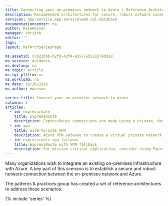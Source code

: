 ```yaml
---
title: Connecting your on-premises network to Azure | Reference Architectures | Azure | Microsoft Docs
description: Recommended architectures for secure, robust network connections between on-premises networks and Azure.
services: app-service,app-service\web,sql-database
documentationcenter: na
author: MikeWasson
manager: christb
editor: ''
tags: ''
layout: RefArchSeriesPage

ms.assetid: c7022bbb-b2fd-43f4-a557-6b511b79dd10
ms.service: guidance
ms.devlang: na
ms.topic: article
ms.tgt_pltfrm: na
ms.workload: na
ms.date: 10/26/2016
ms.author: mwasson

series_title: Connect your on-premises network to Azure
columns: 3
articles:
  - id: expressroute
    title: ExpressRoute
    description: ExpressRoute connections are made using a private, dedicated connection through a third-party provider.
  - id: vpn
    title: Site-to-site VPN
    description: Azure VPN Gateway to create a virtual private network (VPN) connection.
  - id: expressroute-vpn-failover
    title: ExpressRoute with VPN fallback
    description: For mission critical application, consider using ExpressRoute with a VPN connection as a fallback.
---
```

Many organizations wish to integrate an existing on-premises infrastructure with Azure. A key part of this scenario is to establish a secure and robust network connection between the on-premises network and Azure.

The patterns &amp; practices group has created a set of reference architectures to address these scenarios.

{% include 'series' %}
